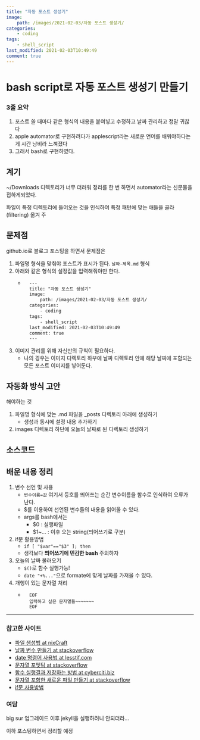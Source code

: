 ```yaml
---
title: "자동 포스트 생성기"
image:
    path: /images/2021-02-03/자동 포스트 생성기/ 
categories:
    - coding
tags:
    - shell_script
last_modified: 2021-02-03T10:49:49
comment: true
---
```


# bash script로 자동 포스트 생성기 만들기

### 3줄 요약 
1. 포스트 쓸 때마다 같은 형식의 내용을 붙여넣고 수정하고 날짜 관리하고 정말 귀찮다
2. apple automator로 구현하려다가 applescript라는 새로운 언어를 배워야하다는 게 시간 낭비라 느껴졌다
3. 그래서 bash로 구현하였다.

## 계기
~/Downloads 디렉토리가 너무 더러워 정리를 한 번 하면서 automator라는 신문물을 접하게되었다.

파일이 특정 디렉토리에 들어오는 것을 인식하여 특정 패턴에 맞는 애들을 골라(filtering) 옮겨 주

## 문제점
github.io로 블로그 포스팅을 하면서 문제점은
1. 파일명 형식을 맞춰야 포스트가 표시가 된다. `날짜-제목.md` 형식
2. 아래와 같은 형식의 설정값을 입력해줘야만 한다.
    - ``` html
        ---
        title: "자동 포스트 생성기"
        image:
            path: /images/2021-02-03/자동 포스트 생성기/ 
        categories:
            - coding
        tags:
            - shell_script
        last_modified: 2021-02-03T10:49:49
        comment: true
        ---
        ```
3. 이미지 관리를 위해 자신만의 규칙이 필요하다.
    - 나의 경우는 이미지 디렉토리 하부에 날짜 디렉토리 안에 해당 날짜에 포함되는 모든 포스트 이미지를 넣어둔다.

## 자동화 방식 고안
해야하는 것
1. 파일명 형식에 맞는 .md 파일을 _posts 디렉토리 아래에 생성하기
    - 생성과 동시에 설정 내용 추가하기
2. images 디렉토리 하단에 오늘의 날짜로 된 디렉토리 생성하기

## 소스코드

<script src="https://gist.github.com/is-yeop/83ac0a271bf29897d5bed5ea23813837.js"></script>

## 배운 내용 정리
1. 변수 선언 및 사용
    - `변수이름=값` 여기서 등호를 띄어쓰는 순간 변수이름을 함수로 인식하여 오류가 난다.
    - $를 이용하여 선언된 변수들의 내용을 읽어올 수 있다.
    - args를 bash에서는
        - $0     : 실행파일
        - $1~... : 이후 오는 string(띄어쓰기로 구분)
1. if문 활용방법
    - `if [ "$var"=="$3" ]; then`
    - 생각보다 <b>띄어쓰기에 민감한 bash</b> 주의하자
1. 오늘의 날짜 불러오기
    - `$()`로 함수 실행가능!
    - `date "+%..."`으로 formate에 맞게 날짜를 가져올 수 있다.
1. 개행이 있는 문자열 처리
    - ```
        EOF
        입력하고 싶은 문자열들~~~~~~~
        EOF
        ```

---
### 참고한 사이트
- [파일 생성법 at nixCraft](https://www.cyberciti.biz/faq/create-a-file-in-linux-using-the-bash-shell-terminal/)
- [날짜 변수 만들기 at stackoverflow](https://stackoverflow.com/questions/17066250/create-timestamp-variable-in-bash-script)
- [date 명령어 사용법 at lesstif.com](https://www.lesstif.com/lpt/linux-date-40436076.html)
- [문자열 포멧팅 at stackoverflow](https://stackoverflow.com/questions/4181703/how-to-concatenate-string-variables-in-bash)
- [함수 실행결과 저장하는 방법 at cyberciti.biz](https://www.cyberciti.biz/faq/unix-linux-bsd-appleosx-bash-assign-variable-command-output/)
- [문자열 포함한 새로운 파일 만들기 at stackoverflow](https://stackoverflow.com/questions/10969953/how-to-output-a-multiline-string-in-bash)
- [if문 사용방법](https://tldp.org/HOWTO/Bash-Prog-Intro-HOWTO-6.html)

### 여담
big sur 업그레이드 이후 jekyll을 실행하려니 안되더라...

이하 포스팅하면서 정리할 예정